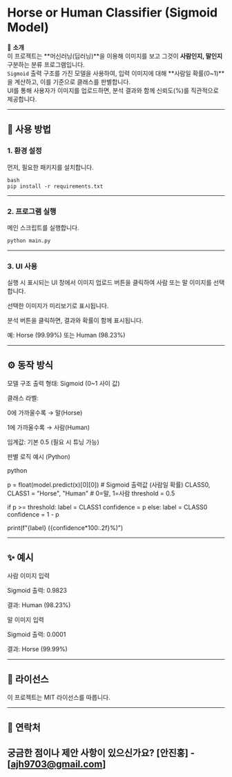 # Horse or Human Classifier (Sigmoid Model)

🧠 **소개**  
이 프로젝트는 **머신러닝(딥러닝)**을 이용해 이미지를 보고 그것이 **사람인지, 말인지** 구분하는 분류 프로그램입니다.  
`Sigmoid` 출력 구조를 가진 모델을 사용하여, 입력 이미지에 대해 **사람일 확률(0~1)**을 계산하고, 이를 기준으로 클래스를 판별합니다.  
UI를 통해 사용자가 이미지를 업로드하면, 분석 결과와 함께 신뢰도(%)를 직관적으로 제공합니다.

---

## 🚀 사용 방법

### 1. 환경 설정
먼저, 필요한 패키지를 설치합니다.

```
bash
pip install -r requirements.txt
```

---

### 2. 프로그램 실행
메인 스크립트를 실행합니다.

```bash
python main.py
```

---

### 3. UI 사용
실행 시 표시되는 UI 창에서 이미지 업로드 버튼을 클릭하여 사람 또는 말 이미지를 선택합니다.

선택한 이미지가 미리보기로 표시됩니다.

분석 버튼을 클릭하면, 결과와 확률이 함께 표시됩니다.

예: Horse (99.99%) 또는 Human (98.23%)

---

## ⚙️ 동작 방식
모델 구조
출력 형태: Sigmoid (0~1 사이 값)

클래스 라벨:

0에 가까울수록 → 말(Horse)

1에 가까울수록 → 사람(Human)

임계값: 기본 0.5 (필요 시 튜닝 가능)

판별 로직 예시 (Python)

python

p = float(model.predict(x)[0][0])  # Sigmoid 출력값 (사람일 확률)
CLASS0, CLASS1 = "Horse", "Human"  # 0=말, 1=사람
threshold = 0.5

if p >= threshold:
    label = CLASS1
    confidence = p
else:
    label = CLASS0
    confidence = 1 - p

print(f"{label} ({confidence*100:.2f}%)")

---

## ✨ 예시
사람 이미지 입력

Sigmoid 출력: 0.9823

결과: Human (98.23%)

말 이미지 입력

Sigmoid 출력: 0.0001

결과: Horse (99.99%)

---

## 📄 라이선스
이 프로젝트는 MIT 라이선스를 따릅니다.

---

## 📧 연락처
궁금한 점이나 제안 사항이 있으신가요?
[안진홍] - [ajh9703@gmail.com]
---
